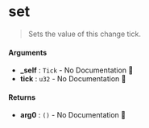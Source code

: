 # set

>  Sets the value of this change tick.

#### Arguments

- **\_self** : `Tick` \- No Documentation 🚧
- **tick** : `u32` \- No Documentation 🚧

#### Returns

- **arg0** : `()` \- No Documentation 🚧